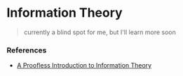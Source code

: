 # Information Theory
> currently a blind spot for me, but I'll learn more soon

### References
* [A Proofless Introduction to Information Theory](https://jeremykun.com/2015/02/16/a-proofless-introduction-to-information-theory/)